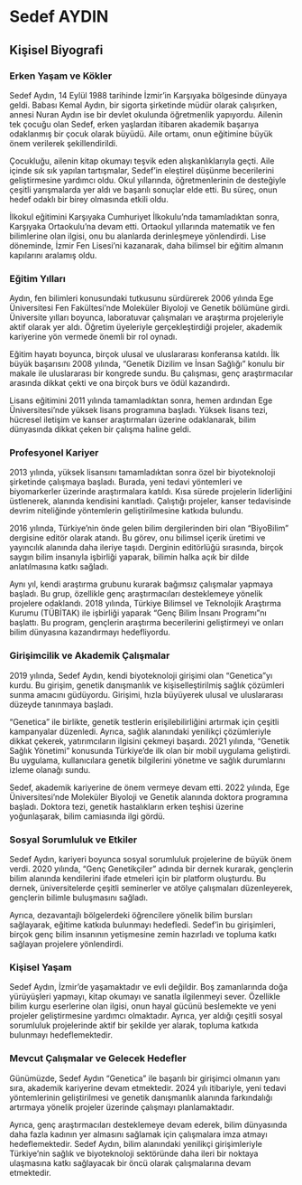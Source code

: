 # Sedef AYDIN

## Kişisel Biyografi

### Erken Yaşam ve Kökler

Sedef Aydın, 14 Eylül 1988 tarihinde İzmir’in Karşıyaka bölgesinde dünyaya geldi. Babası Kemal Aydın, bir sigorta şirketinde müdür olarak çalışırken, annesi Nuran Aydın ise bir devlet okulunda öğretmenlik yapıyordu. Ailenin tek çocuğu olan Sedef, erken yaşlardan itibaren akademik başarıya odaklanmış bir çocuk olarak büyüdü. Aile ortamı, onun eğitimine büyük önem verilerek şekillendirildi.

Çocukluğu, ailenin kitap okumayı teşvik eden alışkanlıklarıyla geçti. Aile içinde sık sık yapılan tartışmalar, Sedef’in eleştirel düşünme becerilerini geliştirmesine yardımcı oldu. Okul yıllarında, öğretmenlerinin de desteğiyle çeşitli yarışmalarda yer aldı ve başarılı sonuçlar elde etti. Bu süreç, onun hedef odaklı bir birey olmasında etkili oldu.

İlkokul eğitimini Karşıyaka Cumhuriyet İlkokulu’nda tamamladıktan sonra, Karşıyaka Ortaokulu’na devam etti. Ortaokul yıllarında matematik ve fen bilimlerine olan ilgisi, onu bu alanlarda derinleşmeye yönlendirdi. Lise döneminde, İzmir Fen Lisesi’ni kazanarak, daha bilimsel bir eğitim almanın kapılarını aralamış oldu.

### Eğitim Yılları

Aydın, fen bilimleri konusundaki tutkusunu sürdürerek 2006 yılında Ege Üniversitesi Fen Fakültesi’nde Moleküler Biyoloji ve Genetik bölümüne girdi. Üniversite yılları boyunca, laboratuvar çalışmaları ve araştırma projeleriyle aktif olarak yer aldı. Öğretim üyeleriyle gerçekleştirdiği projeler, akademik kariyerine yön vermede önemli bir rol oynadı.

Eğitim hayatı boyunca, birçok ulusal ve uluslararası konferansa katıldı. İlk büyük başarısını 2008 yılında, “Genetik Dizilim ve İnsan Sağlığı” konulu bir makale ile uluslararası bir kongrede sundu. Bu çalışması, genç araştırmacılar arasında dikkat çekti ve ona birçok burs ve ödül kazandırdı.

Lisans eğitimini 2011 yılında tamamladıktan sonra, hemen ardından Ege Üniversitesi’nde yüksek lisans programına başladı. Yüksek lisans tezi, hücresel iletişim ve kanser araştırmaları üzerine odaklanarak, bilim dünyasında dikkat çeken bir çalışma haline geldi.

### Profesyonel Kariyer

2013 yılında, yüksek lisansını tamamladıktan sonra özel bir biyoteknoloji şirketinde çalışmaya başladı. Burada, yeni tedavi yöntemleri ve biyomarkerler üzerinde araştırmalara katıldı. Kısa sürede projelerin liderliğini üstlenerek, alanında kendisini kanıtladı. Çalıştığı projeler, kanser tedavisinde devrim niteliğinde yöntemlerin geliştirilmesine katkıda bulundu.

2016 yılında, Türkiye’nin önde gelen bilim dergilerinden biri olan “BiyoBilim” dergisine editör olarak atandı. Bu görev, onu bilimsel içerik üretimi ve yayıncılık alanında daha ileriye taşıdı. Derginin editörlüğü sırasında, birçok saygın bilim insanıyla işbirliği yaparak, bilimin halka açık bir dilde anlatılmasına katkı sağladı.

Aynı yıl, kendi araştırma grubunu kurarak bağımsız çalışmalar yapmaya başladı. Bu grup, özellikle genç araştırmacıları desteklemeye yönelik projelere odaklandı. 2018 yılında, Türkiye Bilimsel ve Teknolojik Araştırma Kurumu (TÜBİTAK) ile işbirliği yaparak “Genç Bilim İnsanı Programı”nı başlattı. Bu program, gençlerin araştırma becerilerini geliştirmeyi ve onları bilim dünyasına kazandırmayı hedefliyordu.

### Girişimcilik ve Akademik Çalışmalar

2019 yılında, Sedef Aydın, kendi biyoteknoloji girişimi olan “Genetica”yı kurdu. Bu girişim, genetik danışmanlık ve kişiselleştirilmiş sağlık çözümleri sunma amacını güdüyordu. Girişimi, hızla büyüyerek ulusal ve uluslararası düzeyde tanınmaya başladı.

“Genetica” ile birlikte, genetik testlerin erişilebilirliğini artırmak için çeşitli kampanyalar düzenledi. Ayrıca, sağlık alanındaki yenilikçi çözümleriyle dikkat çekerek, yatırımcıların ilgisini çekmeyi başardı. 2021 yılında, “Genetik Sağlık Yönetimi” konusunda Türkiye’de ilk olan bir mobil uygulama geliştirdi. Bu uygulama, kullanıcılara genetik bilgilerini yönetme ve sağlık durumlarını izleme olanağı sundu.

Sedef, akademik kariyerine de önem vermeye devam etti. 2022 yılında, Ege Üniversitesi’nde Moleküler Biyoloji ve Genetik alanında doktora programına başladı. Doktora tezi, genetik hastalıkların erken teşhisi üzerine yoğunlaşarak, bilim camiasında ilgi gördü.

### Sosyal Sorumluluk ve Etkiler

Sedef Aydın, kariyeri boyunca sosyal sorumluluk projelerine de büyük önem verdi. 2020 yılında, “Genç Genetikçiler” adında bir dernek kurarak, gençlerin bilim alanında kendilerini ifade etmeleri için bir platform oluşturdu. Bu dernek, üniversitelerde çeşitli seminerler ve atölye çalışmaları düzenleyerek, gençlerin bilimle buluşmasını sağladı.

Ayrıca, dezavantajlı bölgelerdeki öğrencilere yönelik bilim bursları sağlayarak, eğitime katkıda bulunmayı hedefledi. Sedef’in bu girişimleri, birçok genç bilim insanının yetişmesine zemin hazırladı ve topluma katkı sağlayan projelere yönlendirdi.

### Kişisel Yaşam

Sedef Aydın, İzmir’de yaşamaktadır ve evli değildir. Boş zamanlarında doğa yürüyüşleri yapmayı, kitap okumayı ve sanatla ilgilenmeyi sever. Özellikle bilim kurgu eserlerine olan ilgisi, onun hayal gücünü beslemekte ve yeni projeler geliştirmesine yardımcı olmaktadır. Ayrıca, yer aldığı çeşitli sosyal sorumluluk projelerinde aktif bir şekilde yer alarak, topluma katkıda bulunmayı hedeflemektedir.

### Mevcut Çalışmalar ve Gelecek Hedefler

Günümüzde, Sedef Aydın “Genetica” ile başarılı bir girişimci olmanın yanı sıra, akademik kariyerine devam etmektedir. 2024 yılı itibariyle, yeni tedavi yöntemlerinin geliştirilmesi ve genetik danışmanlık alanında farkındalığı artırmaya yönelik projeler üzerinde çalışmayı planlamaktadır.

Ayrıca, genç araştırmacıları desteklemeye devam ederek, bilim dünyasında daha fazla kadının yer almasını sağlamak için çalışmalara imza atmayı hedeflemektedir. Sedef Aydın, bilim alanındaki yenilikçi girişimleriyle Türkiye’nin sağlık ve biyoteknoloji sektöründe daha ileri bir noktaya ulaşmasına katkı sağlayacak bir öncü olarak çalışmalarına devam etmektedir.